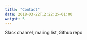 ```yaml
---
title: "Contact"
date: 2018-03-22T12:22:25+01:00
weight: 5
---
```


Slack channel, mailing list, Github repo
